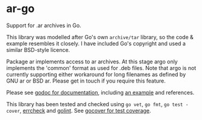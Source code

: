 ar-go
=====

Support for .ar archives in Go.

This library was modelled after Go's own `archive/tar` library, so the code & example resembles it closely. I have included Go's copyright and used a similar BSD-style licence.

Package ar implements access to ar archives.
At this stage argo only implements the 'common' format as used for .deb files.
Note that argo is not currently supporting either workaround for long filenames as defined by GNU ar or BSD ar. Please get in touch if you require this feature.

Please see [godoc for documentation](http://godoc.org/github.com/laher/argo/ar), including [an example](http://godoc.org/github.com/laher/argo/ar#example-package) and references.

This library has been tested and checked using `go vet`, `go fmt`, `go test -cover`, [errcheck](https://github.com/kisielk/errcheck) and [golint](https://github.com/golang/lint/golint).  See [gocover for test coverage](http://gocover.io/_badge/github.com/laher/argo/ar).
